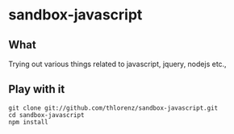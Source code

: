 
# sandbox-javascript

## What
Trying out various things related to javascript, jquery, nodejs etc.,

## Play with it

    git clone git://github.com/thlorenz/sandbox-javascript.git
    cd sandbox-javascript
    npm install

